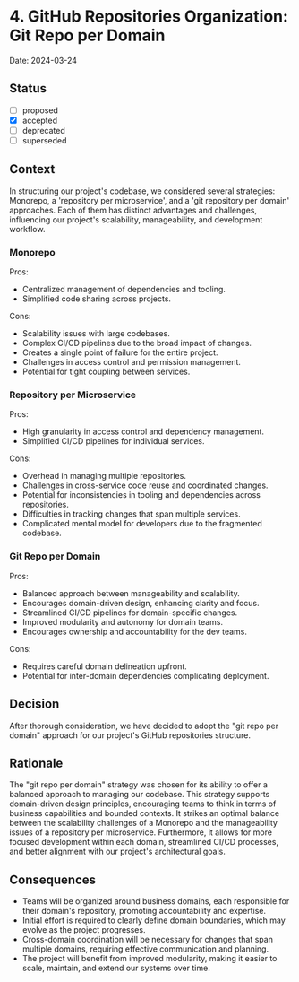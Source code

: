 # 4. GitHub Repositories Organization: Git Repo per Domain

Date: 2024-03-24

## Status

- [ ] proposed
- [x] accepted
- [ ] deprecated
- [ ] superseded

## Context

In structuring our project's codebase, we considered several strategies:  Monorepo, a 'repository per microservice', and a 'git repository per domain' approaches. Each of them has distinct advantages and challenges, influencing our project's scalability, manageability, and development workflow.

### Monorepo

Pros:
- Centralized management of dependencies and tooling.
- Simplified code sharing across projects.

Cons:
- Scalability issues with large codebases.
- Complex CI/CD pipelines due to the broad impact of changes.
- Creates a single point of failure for the entire project.
- Challenges in access control and permission management.
- Potential for tight coupling between services.

### Repository per Microservice

Pros:
- High granularity in access control and dependency management.
- Simplified CI/CD pipelines for individual services.

Cons:
- Overhead in managing multiple repositories.
- Challenges in cross-service code reuse and coordinated changes.
- Potential for inconsistencies in tooling and dependencies across repositories.
- Difficulties in tracking changes that span multiple services.
- Complicated mental model for developers due to the fragmented codebase.

### Git Repo per Domain

Pros:
- Balanced approach between manageability and scalability.
- Encourages domain-driven design, enhancing clarity and focus.
- Streamlined CI/CD pipelines for domain-specific changes.
- Improved modularity and autonomy for domain teams.
- Encourages ownership and accountability for the dev teams.

Cons:
- Requires careful domain delineation upfront.
- Potential for inter-domain dependencies complicating deployment.

## Decision

After thorough consideration, we have decided to adopt the "git repo per domain" approach for our project's GitHub repositories structure.

## Rationale

The "git repo per domain" strategy was chosen for its ability to offer a balanced approach to managing our codebase. This strategy supports domain-driven design principles, encouraging teams to think in terms of business capabilities and bounded contexts. It strikes an optimal balance between the scalability challenges of a Monorepo and the manageability issues of a repository per microservice. Furthermore, it allows for more focused development within each domain, streamlined CI/CD processes, and better alignment with our project's architectural goals.

## Consequences

- Teams will be organized around business domains, each responsible for their domain's repository, promoting accountability and expertise.
- Initial effort is required to clearly define domain boundaries, which may evolve as the project progresses.
- Cross-domain coordination will be necessary for changes that span multiple domains, requiring effective communication and planning.
- The project will benefit from improved modularity, making it easier to scale, maintain, and extend our systems over time.
